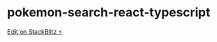 # pokemon-search-react-typescript

[Edit on StackBlitz ⚡️](https://stackblitz.com/edit/pokemon-search-react-typescript)